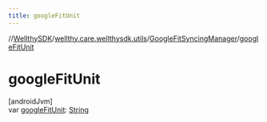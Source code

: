 ```yaml
---
title: googleFitUnit
---
```

//[WellthySDK](../../../index.html)/[wellthy.care.wellthysdk.utils](../index.html)/[GoogleFitSyncingManager](index.html)/[googleFitUnit](google-fit-unit.html)



# googleFitUnit



[androidJvm]\
var [googleFitUnit](google-fit-unit.html): [String](https://kotlinlang.org/api/latest/jvm/stdlib/kotlin/-string/index.html)




